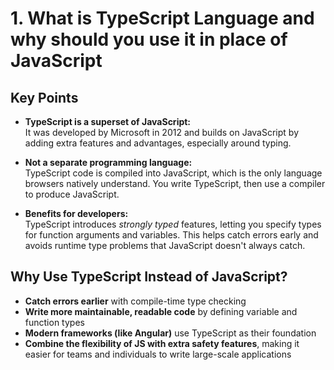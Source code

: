 # 1. What is TypeScript Language and why should you use it in place of JavaScript

## Key Points

- **TypeScript is a superset of JavaScript:**  
  It was developed by Microsoft in 2012 and builds on JavaScript by adding extra features and advantages, especially around typing.

- **Not a separate programming language:**  
  TypeScript code is compiled into JavaScript, which is the only language browsers natively understand. You write TypeScript, then use a compiler to produce JavaScript.

- **Benefits for developers:**  
  TypeScript introduces *strongly typed* features, letting you specify types for function arguments and variables. This helps catch errors early and avoids runtime type problems that JavaScript doesn't always catch.

## Why Use TypeScript Instead of JavaScript?

- **Catch errors earlier** with compile-time type checking
- **Write more maintainable, readable code** by defining variable and function types
- **Modern frameworks (like Angular)** use TypeScript as their foundation
- **Combine the flexibility of JS with extra safety features**, making it easier for teams and individuals to write large-scale applications
